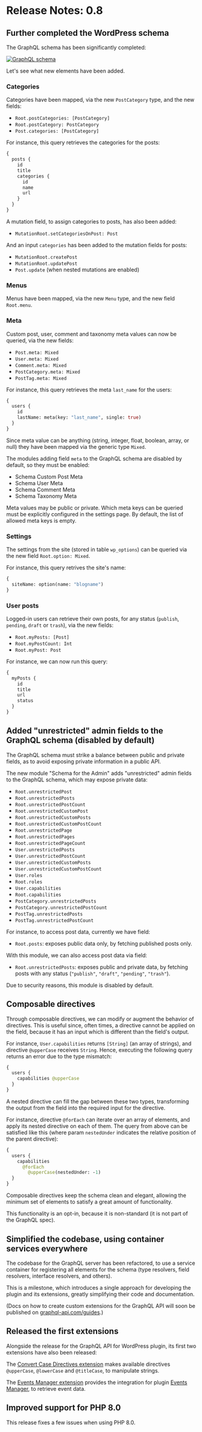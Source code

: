 # Release Notes: 0.8

## Further completed the WordPress schema

The GraphQL schema has been significantly completed:

<a href="../../images/graphql-schema-v08.png" target="_blank">![GraphQL schema](../../images/graphql-schema-v08.png)</a>

Let's see what new elements have been added.

### Categories

Categories have been mapped, via the new `PostCategory` type, and the new fields:

- `Root.postCategories: [PostCategory]`
- `Root.postCategory: PostCategory`
- `Post.categories: [PostCategory]`

For instance, this query retrieves the categories for the posts:

```graphql
{
  posts {
    id
    title
    categories {
      id
      name
      url
    }
  }
}
```

A mutation field, to assign categories to posts, has also been added:

- `MutationRoot.setCategoriesOnPost: Post`

And an input `categories` has been added to the mutation fields for posts:

- `MutationRoot.createPost`
- `MutationRoot.updatePost`
- `Post.update` (when nested mutations are enabled)

### Menus

Menus have been mapped, via the new `Menu` type, and the new field `Root.menu`.

### Meta

Custom post, user, comment and taxonomy meta values can now be queried, via the new fields:

- `Post.meta: Mixed`
- `User.meta: Mixed`
- `Comment.meta: Mixed`
- `PostCategory.meta: Mixed`
- `PostTag.meta: Mixed`

For instance, this query retrieves the meta `last_name` for the users:

```graphql
{
  users {
    id
    lastName: meta(key: "last_name", single: true)
  }
}
```

Since meta value can be anything (string, integer, float, boolean, array, or null) they have been mapped via the generic type `Mixed`.

The modules adding field `meta` to the GraphQL schema are disabled by default, so they must be enabled:

- Schema Custom Post Meta
- Schema User Meta
- Schema Comment Meta
- Schema Taxonomy Meta

Meta values may be public or private. Which meta keys can be queried must be explicitly configured in the settings page. By default, the list of allowed meta keys is empty.

### Settings

The settings from the site (stored in table `wp_options`) can be queried via the new field `Root.option: Mixed`.

For instance, this query retrives the site's name:

```graphql
{
  siteName: option(name: "blogname")
}
```

### User posts

Logged-in users can retrieve their own posts, for any status (`publish`, `pending`, `draft` or `trash`), via the new fields:

- `Root.myPosts: [Post]`
- `Root.myPostCount: Int`
- `Root.myPost: Post`

For instance, we can now run this query:

```graphql
{
  myPosts {
    id
    title
    url
    status
  }
}
```

## Added "unrestricted" admin fields to the GraphQL schema (disabled by default)

The GraphQL schema must strike a balance between public and private fields, as to avoid exposing private information in a public API.

The new module "Schema for the Admin" adds "unrestricted" admin fields to the GraphQL schema, which may expose private data:

- `Root.unrestrictedPost`
- `Root.unrestrictedPosts`
- `Root.unrestrictedPostCount`
- `Root.unrestrictedCustomPost`
- `Root.unrestrictedCustomPosts`
- `Root.unrestrictedCustomPostCount`
- `Root.unrestrictedPage`
- `Root.unrestrictedPages`
- `Root.unrestrictedPageCount`
- `User.unrestrictedPosts`
- `User.unrestrictedPostCount`
- `User.unrestrictedCustomPosts`
- `User.unrestrictedCustomPostCount`
- `User.roles`
- `Root.roles`
- `User.capabilities`
- `Root.capabilities`
- `PostCategory.unrestrictedPosts`
- `PostCategory.unrestrictedPostCount`
- `PostTag.unrestrictedPosts`
- `PostTag.unrestrictedPostCount`

For instance, to access post data, currently we have field:

- `Root.posts`: exposes public data only, by fetching published posts only.

With this module, we can also access post data via field:

- `Root.unrestrictedPosts`: exposes public and private data, by fetching posts with any status (`"publish"`, `"draft"`, `"pending"`, `"trash"`).

Due to security reasons, this module is disabled by default.

## Composable directives

Through composable directives, we can modify or augment the behavior of directives. This is useful since, often times, a directive cannot be applied on the field, because it has an input which is different than the field's output.

For instance, `User.capabilities` returns `[String]` (an array of strings), and directive `@upperCase` receives `String`. Hence, executing the following query returns an error due to the type mismatch:

```graphql
{
  users {
    capabilities @upperCase
  }
}
```

A nested directive can fill the gap between these two types, transforming the output from the field into the required input for the directive.

For instance, directive `@forEach` can iterate over an array of elements, and apply its nested directive on each of them. The query from above can be satisfied like this (where param `nestedUnder` indicates the relative position of the parent directive):

```graphql
{
  users {
    capabilities
      @forEach
        @upperCase(nestedUnder: -1)
  }
}
```

Composable directives keep the schema clean and elegant, allowing the minimum set of elements to satisfy a great amount of functionality.

This functionality is an opt-in, because it is non-standard (it is not part of the GraphQL spec).

## Simplified the codebase, using container services everywhere

The codebase for the GraphQL server has been refactored, to use a service container for registering all elements for the schema (type resolvers, field resolvers, interface resolvers, and others).

This is a milestone, which introduces a single approach for developing the plugin and its extensions, greatly simplifying their code and documentation.

(Docs on how to create custom extensions for the GraphQL API will soon be published on [graphql-api.com/guides](https://graphql-api.com/guides).)

## Released the first extensions

Alongside the release for the GraphQL API for WordPress plugin, its first two extensions have also been released:

The [Convert Case Directives extension](https://graphql-api.com/extensions/convert-case-directives/) makes available directives `@upperCase`, `@lowerCase` and `@titleCase`, to manipulate strings.

The [Events Manager extension](https://graphql-api.com/extensions/events-manager/) provides the integration for plugin [Events Manager](https://wordpress.org/plugins/events-manager/), to retrieve event data.

## Improved support for PHP 8.0

This release fixes a few issues when using PHP 8.0.
